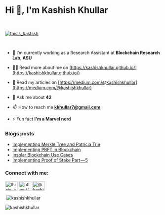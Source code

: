 <h1>Hi 👋, I'm Kashish Khullar</h1>
<br/>
<p align="left"> <a href="https://twitter.com/thisis_kashish" target="blank"><img src="https://img.shields.io/twitter/follow/thisis_kashish?logo=twitter&style=for-the-badge" alt="thisis_kashish" /></a> </p>
<br/>

- 🌱 I’m currently working as a Research Assistant at **Blockchain Research Lab, ASU**

- 👨‍💻 Read more about me on [https://kashishkhullar.github.io/](https://kashishkhullar.github.io/)

- 📝 Read my articles on [https://medium.com/@kashishkhullar](https://medium.com/@kashishkhullar)

- 💬 Ask me about **42**

- 📫 How to reach me **kkhullar7@gmail.com**

- ⚡ Fun fact **I'm a Marvel nerd**

### Blogs posts
<!-- BLOG-POST-LIST:START -->
- [Implementing Merkle Tree and Patricia Trie](https://medium.com/coinmonks/implementing-merkle-tree-and-patricia-trie-b8badd6d9591?source=rss-80f3f6382df6------2)
- [Implementing PBFT in Blockchain](https://medium.com/coinmonks/implementing-pbft-in-blockchain-12368c6c9548?source=rss-80f3f6382df6------2)
- [Insolar Blockchain Use Cases](https://medium.com/coinmonks/insolar-blockchain-use-cases-7975ca9f9139?source=rss-80f3f6382df6------2)
- [Implementing Proof of Stake Part — 5](https://medium.com/coinmonks/implementing-proof-of-stake-part-5-7e3d5b6cdc31?source=rss-80f3f6382df6------2)
<!-- BLOG-POST-LIST:END -->

<h3 align="left">Connect with me:</h3>
<p align="left">
<a href="https://twitter.com/thisis_kashish" target="blank"><img align="center" src="https://cdn.jsdelivr.net/npm/simple-icons@3.0.1/icons/twitter.svg" alt="thisis_kashish" height="30" width="40" /></a>
<a href="https://www.linkedin.com/in/kashish-khullar-bb65b014a/" target="blank"><img align="center" src="https://cdn.jsdelivr.net/npm/simple-icons@3.0.1/icons/linkedin.svg" alt="https://www.linkedin.com/in/kashish-khullar-bb65b014a/" height="30" width="40" /></a>
<a href="https://medium.com/@kashishkhullar" target="blank"><img align="center" src="https://cdn.jsdelivr.net/npm/simple-icons@3.0.1/icons/medium.svg" alt="@kashishkhullar" height="30" width="40" /></a>
</p>


<p>&nbsp;<img align="center" src="https://github-readme-stats.vercel.app/api?username=kashishkhullar&show_icons=true&locale=en" alt="kashishkhullar" /></p>

<p><img align="center" src="https://github-readme-streak-stats.herokuapp.com/?user=kashishkhullar&" alt="kashishkhullar" /></p>
